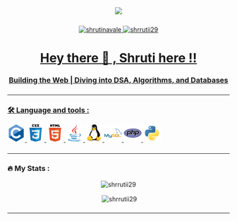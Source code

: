 <div align="center">
  <img height="400" src="https://assets-v2.lottiefiles.com/a/828bea5e-1184-11ee-8d3b-2baf979795cb/yxOfGgRxur.gif"  />
</div>

###

<div align="center">
    <a href="https://linkedin.com/in/shrutinavale" target="blank"><img src="https://img.shields.io/static/v1?message=LinkedIn&logo=linkedin&label=&color=0077B5&logoColor=white&labelColor=&style=for-the-badge" height="30" alt="shrutinavale"/>
    <img src="https://komarev.com/ghpvc/?username=shrrutii29&label=Profile%20views&color=0e75b6&style=flat" alt="shrrutii29" height="30" /> 
</div>

###

###

<h1 align="center">Hey there 👋 , Shruti here !!</h1>
<h3 align="center">Building the Web | Diving into DSA, Algorithms, and Databases</h3>

###
<hr>
<h3 align="left">🛠 Language and tools : </h3>

<div align="left">
    <a href="https://www.cprogramming.com/" target="_blank" rel="noreferrer"> <img src="https://raw.githubusercontent.com/devicons/devicon/master/icons/c/c-original.svg" alt="c" width="40" height="40"/> </a> 
    <a href="https://www.w3schools.com/css/" target="_blank" rel="noreferrer"> <img src="https://raw.githubusercontent.com/devicons/devicon/master/icons/css3/css3-original-wordmark.svg" alt="css3" width="40" height="40"/> </a> 
    <a href="https://www.w3.org/html/" target="_blank" rel="noreferrer"> <img src="https://raw.githubusercontent.com/devicons/devicon/master/icons/html5/html5-original-wordmark.svg" alt="html5" width="40" height="40"/> </a> 
    <a href="https://www.java.com" target="_blank" rel="noreferrer"> <img src="https://raw.githubusercontent.com/devicons/devicon/master/icons/java/java-original.svg" alt="java" width="40" height="40"/> </a> 
    <a href="https://www.linux.org/" target="_blank" rel="noreferrer"> <img src="https://raw.githubusercontent.com/devicons/devicon/master/icons/linux/linux-original.svg" alt="linux" width="40" height="40"/> </a> 
    <a href="https://www.mysql.com/" target="_blank" rel="noreferrer"> <img src="https://raw.githubusercontent.com/devicons/devicon/master/icons/mysql/mysql-original-wordmark.svg" alt="mysql" width="40" height="40"/> </a> 
    <a href="https://www.php.net" target="_blank" rel="noreferrer"> <img src="https://raw.githubusercontent.com/devicons/devicon/master/icons/php/php-original.svg" alt="php" width="40" height="40"/> </a> 
    <a href="https://www.python.org" target="_blank" rel="noreferrer"> <img src="https://raw.githubusercontent.com/devicons/devicon/master/icons/python/python-original.svg" alt="python" width="40" height="40"/> </a> 
</div>

###
<hr>
<h3 align="left">🔥 My Stats :</h3>

<div align="center">
<p><img align="center" src="https://github-readme-streak-stats.herokuapp.com/?user=shrrutii29&mode=daily&theme=dark&hide_border=false&border_radius=5&order=3" height="220" alt="shrrutii29" /></p>
  <p>&nbsp;<img align="center" src="https://github-readme-stats.vercel.app/api?username=shrrutii29&mode=daily&theme=dark&hide_border=false&border_radius=5&order=3" height="220" alt="shrrutii29" /></p>
</div>

###

<hr>
